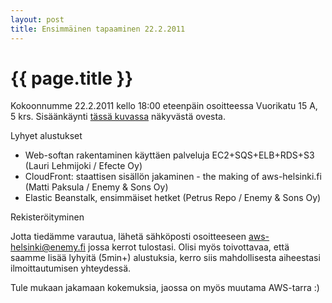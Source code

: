 ```yaml
---
layout: post
title: Ensimmäinen tapaaminen 22.2.2011
---
```


{{ page.title }}
================

Kokoonnumme 22.2.2011 kello 18:00 eteenpäin osoitteessa Vuorikatu 15 A, 5 krs. Sisäänkäynti <a href="http://maps.google.com/maps?f=q&source=s_q&hl=en&geocode=&q=Vuorikatu+15,+Helsinki,+Suomi&aq=4&sll=37.0625,-95.677068&sspn=43.848534,65.214844&ie=UTF8&hq=&hnear=Berggatan+15,+00100+Helsingfors,+Finland&ll=60.172428,24.947398&spn=0.007642,0.018346&z=16&layer=c&cbll=60.172333,24.947408&panoid=BqgPkQXHIt5e9wf5Is3bnw&cbp=12,73.86,,0,-4.95">tässä kuvassa</a> näkyvästä ovesta.

Lyhyet alustukset

 - Web-softan rakentaminen käyttäen palveluja EC2+SQS+ELB+RDS+S3 (Lauri Lehmijoki / Efecte Oy)
 - CloudFront: staattisen sisällön jakaminen - the making of aws-helsinki.fi (Matti Paksula / Enemy &amp; Sons Oy)
 - Elastic Beanstalk, ensimmäiset hetket (Petrus Repo / Enemy &amp; Sons Oy)

Rekisteröityminen

Jotta tiedämme varautua, lähetä sähköposti osoitteeseen <a href="mailto:aws-helsinki@enemy.fi">aws-helsinki@enemy.fi</a> jossa kerrot tulostasi.  Olisi myös toivottavaa, että saamme lisää lyhyitä (5min+) alustuksia, kerro siis mahdollisesta aiheestasi ilmoittautumisen yhteydessä.


Tule mukaan jakamaan kokemuksia, jaossa on myös muutama AWS-tarra :)

